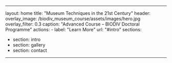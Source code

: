 
---
layout: home
title: "Museum Techniques in the 21st Century"
header:
  overlay_image: /biodiv_museum_course/assets/images/hero.jpg
  overlay_filter: 0.3
  caption: "Advanced Course – BIODIV Doctoral Programme"
  actions:
    - label: "Learn More"
      url: "#intro"
sections:
  - section: intro
  - section: gallery
  - section: contact
---
